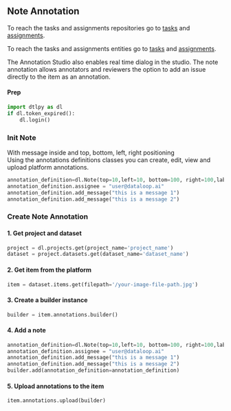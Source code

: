 ## Note Annotation  
To reach the tasks and assignments repositories go to <a href="https://sdk-docs.dataloop.ai/en/latest/repositories.html#module-dtlpy.repositories.tasks" target="_blank">tasks</a> and <a href="https://sdk-docs.dataloop.ai/en/latest/repositories.html#module-dtlpy.repositories.assignments" target="_blank">assignments</a>.  
  
  
To reach the tasks and assignments entities go to <a href="https://sdk-docs.dataloop.ai/en/latest/entities.html#module-dtlpy.entities.task" target="_blank">tasks</a> and <a href="https://sdk-docs.dataloop.ai/en/latest/entities.html#module-dtlpy.entities.assignment" target="_blank">assignments</a>.  
  
The Annotation Studio also enables real time dialog in the studio. The note annotation allows annotators and reviewers the option to add an issue directly to the item as an annotation.  
#### Prep  

```python
import dtlpy as dl
if dl.token_expired():
    dl.login()
```
### Init Note  
With message inside and top, bottom, left, right positioning  
Using the annotations definitions classes you can create, edit, view and  
upload platform annotations.  

```python
annotation_definition=dl.Note(top=10,left=10, bottom=100, right=100,label='my-label')
annotation_definition.assignee = "user@dataloop.ai"
annotation_definition.add_message("this is a message 1")
annotation_definition.add_message("this is a message 2")
```
### Create Note Annotation  
#### 1. Get project and dataset  

```python
project = dl.projects.get(project_name='project_name')
dataset = project.datasets.get(dataset_name='dataset_name')
```
#### 2. Get item from the platform  

```python
item = dataset.items.get(filepath='/your-image-file-path.jpg')
```
#### 3. Create a builder instance  

```python
builder = item.annotations.builder()
```
#### 4. Add a note  

```python
annotation_definition=dl.Note(top=10,left=10, bottom=100, right=100,label='my-label')
annotation_definition.assignee = "user@dataloop.ai" 
annotation_definition.add_message("this is a message 1")
annotation_definition.add_message("this is a message 2")
builder.add(annotation_definition=annotation_definition)
```
#### 5. Upload annotations to the item  

```python
item.annotations.upload(builder)
```
